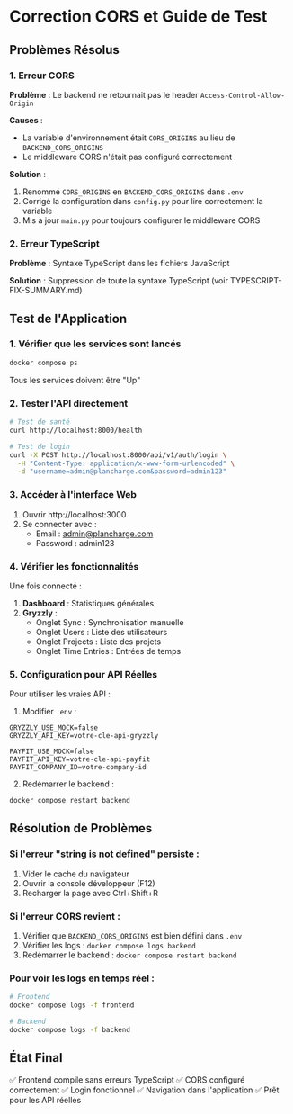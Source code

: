# Correction CORS et Guide de Test

## Problèmes Résolus

### 1. Erreur CORS
**Problème** : Le backend ne retournait pas le header `Access-Control-Allow-Origin`

**Causes** :
- La variable d'environnement était `CORS_ORIGINS` au lieu de `BACKEND_CORS_ORIGINS` 
- Le middleware CORS n'était pas configuré correctement

**Solution** :
1. Renommé `CORS_ORIGINS` en `BACKEND_CORS_ORIGINS` dans `.env`
2. Corrigé la configuration dans `config.py` pour lire correctement la variable
3. Mis à jour `main.py` pour toujours configurer le middleware CORS

### 2. Erreur TypeScript
**Problème** : Syntaxe TypeScript dans les fichiers JavaScript

**Solution** : Suppression de toute la syntaxe TypeScript (voir TYPESCRIPT-FIX-SUMMARY.md)

## Test de l'Application

### 1. Vérifier que les services sont lancés
```bash
docker compose ps
```
Tous les services doivent être "Up"

### 2. Tester l'API directement
```bash
# Test de santé
curl http://localhost:8000/health

# Test de login
curl -X POST http://localhost:8000/api/v1/auth/login \
  -H "Content-Type: application/x-www-form-urlencoded" \
  -d "username=admin@plancharge.com&password=admin123"
```

### 3. Accéder à l'interface Web
1. Ouvrir http://localhost:3000
2. Se connecter avec :
   - Email : admin@plancharge.com
   - Password : admin123

### 4. Vérifier les fonctionnalités
Une fois connecté :
1. **Dashboard** : Statistiques générales
2. **Gryzzly** : 
   - Onglet Sync : Synchronisation manuelle
   - Onglet Users : Liste des utilisateurs
   - Onglet Projects : Liste des projets
   - Onglet Time Entries : Entrées de temps

### 5. Configuration pour API Réelles

Pour utiliser les vraies API :

1. Modifier `.env` :
```env
GRYZZLY_USE_MOCK=false
GRYZZLY_API_KEY=votre-cle-api-gryzzly

PAYFIT_USE_MOCK=false  
PAYFIT_API_KEY=votre-cle-api-payfit
PAYFIT_COMPANY_ID=votre-company-id
```

2. Redémarrer le backend :
```bash
docker compose restart backend
```

## Résolution de Problèmes

### Si l'erreur "string is not defined" persiste :
1. Vider le cache du navigateur
2. Ouvrir la console développeur (F12)
3. Recharger la page avec Ctrl+Shift+R

### Si l'erreur CORS revient :
1. Vérifier que `BACKEND_CORS_ORIGINS` est bien défini dans `.env`
2. Vérifier les logs : `docker compose logs backend`
3. Redémarrer le backend : `docker compose restart backend`

### Pour voir les logs en temps réel :
```bash
# Frontend
docker compose logs -f frontend

# Backend
docker compose logs -f backend
```

## État Final
✅ Frontend compile sans erreurs TypeScript
✅ CORS configuré correctement
✅ Login fonctionnel
✅ Navigation dans l'application
✅ Prêt pour les API réelles